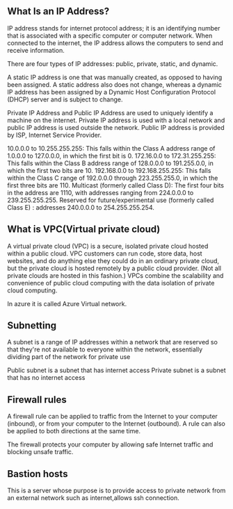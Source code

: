 ## What Is an IP Address?
IP address stands for internet protocol address; it is an identifying number that is associated with a specific computer or computer network. When connected to the internet, the IP address allows the computers to send and receive information.

There are four types of IP addresses: public, private, static, and dynamic.

A static IP address is one that was manually created, as opposed to having been assigned. A static address also does not change, whereas a dynamic IP address has been assigned by a Dynamic Host Configuration Protocol (DHCP) server and is subject to change.

Private IP Address and Public IP Address are used to uniquely identify a machine on the internet. Private IP address is used with a local network and public IP address is used outside the network. Public IP address is provided by ISP, Internet Service Provider.


10.0.0.0 to 10.255.255.255: This falls within the Class A address range of 1.0.0.0 to 127.0.0.0, in which the first bit is 0.
172.16.0.0 to 172.31.255.255: This falls within the Class B address range of 128.0.0.0 to 191.255.0.0, in which the first two bits are 10.
192.168.0.0 to 192.168.255.255: This falls within the Class C range of 192.0.0.0 through 223.255.255.0, in which the first three bits are 110.
Multicast (formerly called Class D): The first four bits in the address are 1110, with addresses ranging from 224.0.0.0 to 239.255.255.255.
Reserved for future/experimental use (formerly called Class E) : addresses 240.0.0.0 to 254.255.255.254.


## What is VPC(Virtual private cloud)
A virtual private cloud (VPC) is a secure, isolated private cloud hosted within a public cloud. VPC customers can run code, store data, host websites, and do anything else they could do in an ordinary private cloud, but the private cloud is hosted remotely by a public cloud provider. (Not all private clouds are hosted in this fashion.) VPCs combine the scalability and convenience of public cloud computing with the data isolation of private cloud computing.

 In azure it is called Azure Virtual network.
 
 ## Subnetting 
 A subnet is a range of IP addresses within a network that are reserved so that they're not available to everyone within the network, essentially dividing part of the network for private use
 
Public subnet is a subnet that has internet access
Private subnet is a subnet that has no internet access

## Firewall rules
A firewall rule can be applied to traffic from the Internet to your computer (inbound), or from your computer to the Internet (outbound). A rule can also be applied to both directions at the same time.

The firewall protects your computer by allowing safe Internet traffic and blocking unsafe traffic.

## Bastion hosts
This is a server whose purpose is to provide access to private network  from  an external network such as internet,allows ssh connection.







